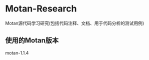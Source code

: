 Motan-Research
==============

Motan源代码学习研究(包括代码注释、文档、用于代码分析的测试用例)
     
     
## 使用的Motan版本

motan-1.1.4